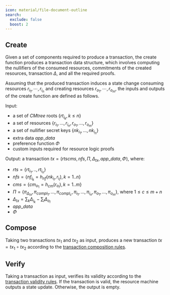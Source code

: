 ```yaml
---
icon: material/file-document-outline
search:
  exclude: false
  boost: 2
---
```


## Create

Given a set of components required to produce a transaction, the create function produces a transaction data structure, which involves computing the nullifiers of the consumed resources, commitments of the created resources, transaction $\Delta$, and all the required proofs.

Assuming that the produced transaction induces a state change consuming resources $r_{i_1},\cdots, r_{i_n}$ and creating resources $r_{o_1}, \cdots, r_{o_m}$, the inputs and outputs of the create function are defined as follows.

Input: 

- a set of $CMtree$ roots $\{rt_{i_k}, k \leq n\}$
- a set of resources $\{r_{i_1},...,r_{i_n}, r_{o_1},...,r_{o_m}\}$
- a set of nullifier secret keys $\{nk_{i_1},...,nk_{i_n}\}$
- extra data $app\_data$
- preference function $\Phi$
- custom inputs required for resource logic proofs

Output: a transaction $tx = (rts cms, nfs, \Pi, \Delta_{tx}, app\_data, \Phi)$, where:

- $rts= \{rt_{i_1},..,rt_{i_n}\}$
- $nfs = \{nf_{i_k} = h_{nf}(nk_{i_l}, r_{i_l}), k = 1..n\}$
- $cms = \{cm_{o_1} = h_{cm}(r_{o_l}), k = 1..m\}$
- $\Pi = \{\pi_{\Delta_{tx}}, \pi_{compl_1}, ..., \pi_{compl_c}, \pi_{i_1}, ..., \pi_{i_n}, \pi_{o_1}, ...,\pi_{o_m}\}$, where $1 \leq c \leq m + n$
- $\Delta_{tx} = \sum_k{\Delta_{i_k}} - \sum_l{\Delta_{o_l}}$
- $app\_data$
- $\Phi$

## Compose

Taking two transactions $tx_1$ and $tx_2$ as input, produces a new transaction $tx = tx_1 \circ tx_2$ according to the [transaction composition rules](./../transaction.md#composition).

## Verify

Taking a transaction as input, verifies its validity according to the [transaction validity rules](./../transaction.md#validity). If the transaction is valid, the resource machine outputs a state update. Otherwise, the output is empty.